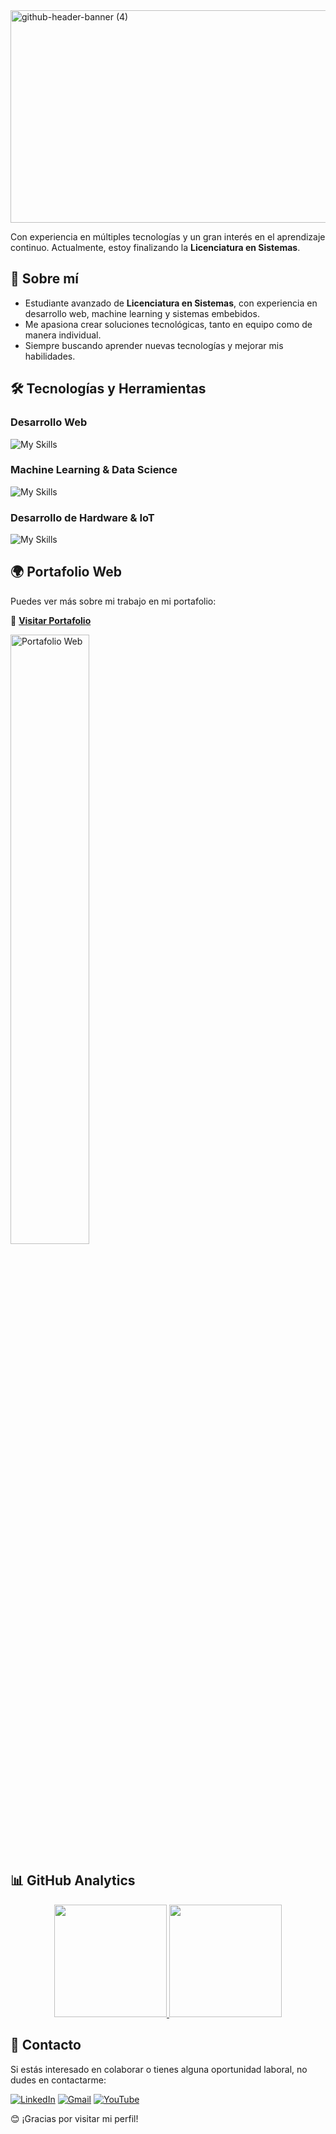 <img width="1700" height="340" alt="github-header-banner (4)" src="https://github.com/user-attachments/assets/ac7b0a63-78e0-4f71-8b73-a08dd05fe455" />

Con experiencia en múltiples tecnologías y un gran interés en el aprendizaje continuo. Actualmente, estoy finalizando la **Licenciatura en Sistemas**.  

## 🚀 **Sobre mí**  
- Estudiante avanzado de **Licenciatura en Sistemas**, con experiencia en desarrollo web, machine learning y sistemas embebidos.  
- Me apasiona crear soluciones tecnológicas, tanto en equipo como de manera individual.  
- Siempre buscando aprender nuevas tecnologías y mejorar mis habilidades.  

## 🛠️ **Tecnologías y Herramientas**  

### **Desarrollo Web**  
![My Skills](https://skillicons.dev/icons?i=java,spring,angular,mysql,postgresql,mongo,javascript,html,css&theme=dark)  

### **Machine Learning & Data Science**  
![My Skills](https://skillicons.dev/icons?i=python,tensorflow&theme=dark)  

### **Desarrollo de Hardware & IoT**  
![My Skills](https://skillicons.dev/icons?i=c,cpp&theme=dark)  

## 🌍 **Portafolio Web**  

Puedes ver más sobre mi trabajo en mi portafolio:  

🔗 **[Visitar Portafolio](https://matiasm12.github.io/Matias.github.io/)**  

<a href="https://matiasm12.github.io/Matias.github.io/" title="Go to Source">
    <img align="center" width="50%" src="https://github.com/user-attachments/assets/654d8d8f-c23a-4670-b0fa-738e759a387e" alt="Portafolio Web"/>
</a>  

## 📊 **GitHub Analytics**  

<p align="center">
<a href="https://github.com/MatiasM12">
  <img height="180em" src="https://github-readme-stats-eight-theta.vercel.app/api?username=MatiasM12&show_icons=true&theme=algolia&include_all_commits=true&count_private=true"/>
  <img height="180em" src="https://github-readme-stats-eight-theta.vercel.app/api/top-langs/?username=MatiasM12&layout=compact&langs_count=8&theme=algolia"/>
</a>
</p>  

## 💌 **Contacto**  

Si estás interesado en colaborar o tienes alguna oportunidad laboral, no dudes en contactarme:  

[![LinkedIn](https://img.shields.io/badge/linkedin-%230077B5.svg?style=for-the-badge&logo=linkedin&logoColor=white)](https://www.linkedin.com/in/matias-morales-44409a215/)  [![Gmail](https://img.shields.io/badge/Gmail-D14836?style=for-the-badge&logo=gmail&logoColor=white)](mailto:matias.agustin.morales@gmail.com)  [![YouTube](https://img.shields.io/badge/YouTube-FF0000?style=for-the-badge&logo=youtube&logoColor=white)](https://www.youtube.com/@matymm12)

😊 ¡Gracias por visitar mi perfil!  
